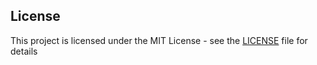## License

This project is licensed under the MIT License - see the [LICENSE](LICENSE) file for details